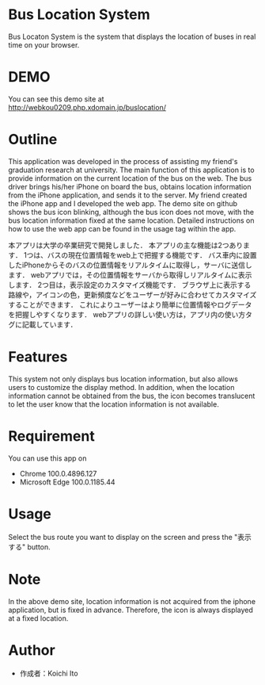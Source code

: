 # Bus Location System
 
Bus Locaton System is the system that displays the location of buses in real time on your browser.
 
# DEMO
 
You can see this demo site at http://webkou0209.php.xdomain.jp/buslocation/

# Outline

This application was developed in the process of assisting my friend's graduation research at university.
The main function of this application is to provide information on the current location of the bus on the web.
The bus driver brings his/her iPhone on board the bus, obtains location information from the iPhone application, and sends it to the server.
My friend created the iPhone app and I developed the web app.
The demo site on github shows the bus icon blinking, although the bus icon does not move, with the bus location information fixed at the same location.
Detailed instructions on how to use the web app can be found in the usage tag within the app.

本アプリは大学の卒業研究で開発しました．
本アプリの主な機能は2つあります．
1つは、バスの現在位置情報をweb上で把握する機能です．
バス車内に設置したiPhoneからそのバスの位置情報をリアルタイムに取得し，サーバに送信します．
webアプリでは，その位置情報をサーバから取得しリアルタイムに表示します．
2つ目は，表示設定のカスタマイズ機能です．
ブラウザ上に表示する路線や，アイコンの色，更新頻度などをユーザーが好みに合わせてカスタマイズすることができます．
これによりユーザーはより簡単に位置情報やログデータを把握しやすくなります．
webアプリの詳しい使い方は，アプリ内の使い方タグに記載しています．
 
# Features
 
This system not only displays bus location information, but also allows users to customize the display method.
In addition, when the location information cannot be obtained from the bus, the icon becomes translucent to let the user know that the location information is not available.
 
# Requirement
 
You can use this app on
 
* Chrome 100.0.4896.127
* Microsoft Edge  100.0.1185.44


# Usage

Select the bus route you want to display on the screen and press the "表示する" button.

 
# Note
 
In the above demo site, location information is not acquired from the iphone application, but is fixed in advance.
Therefore, the icon is always displayed at a fixed location.
 
# Author
 
* 作成者：Koichi Ito

